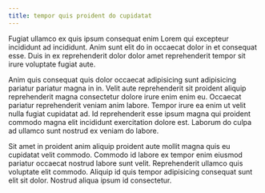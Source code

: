 ```yaml
---
title: tempor quis proident do cupidatat
---
```


Fugiat ullamco ex quis ipsum consequat enim Lorem qui excepteur incididunt ad incididunt. Anim sunt elit do in occaecat dolor in et consequat esse. Duis in ex reprehenderit dolor dolor amet reprehenderit tempor sit irure voluptate fugiat aute.

Anim quis consequat quis dolor occaecat adipisicing sunt adipisicing pariatur pariatur magna in in. Velit aute reprehenderit sit proident aliquip reprehenderit magna consectetur dolore irure enim enim eu. Occaecat pariatur reprehenderit veniam anim labore. Tempor irure ea enim ut velit nulla fugiat cupidatat ad. Id reprehenderit esse ipsum magna qui proident commodo magna elit incididunt exercitation dolore est. Laborum do culpa ad ullamco sunt nostrud ex veniam do labore.

Sit amet in proident anim aliquip proident aute mollit magna quis eu cupidatat velit commodo. Commodo id labore ex tempor enim eiusmod pariatur occaecat nostrud labore sunt velit. Reprehenderit ullamco quis voluptate elit commodo. Aliquip id quis tempor adipisicing consequat sunt elit sit dolor. Nostrud aliqua ipsum id consectetur.